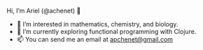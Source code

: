 Hi, I’m Ariel (@achenet) 👋
- 👀 I’m interested in mathematics, chemistry, and biology. 
- 🌱 I’m currently exploring functional programming with Clojure.
- 📫 You can send me an email at apchenet@gmail.com

<!---
achenet/achenet is a ✨ special ✨ repository because its `README.md` (this file) appears on your GitHub profile.
You can click the Preview link to take a look at your changes.
--->

